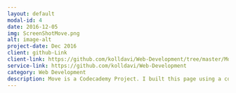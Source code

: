 ```yaml
---
layout: default
modal-id: 4
date: 2016-12-05
img: ScreenShotMove.png
alt: image-alt
project-date: Dec 2016
client: github-Link
client-link: https://github.com/kolldavi/Web-Development/tree/master/Move
service-link: https://github.com/kolldavi/Web-Development
category: Web Development
description: Move is a Codecademy Project. I built this page using a combination of html css and jQuery. It lets you search for cities in a textbox <a href ="http://www.dkoller.com/Web-Development/Move/index.html"> Here</a>
---
```

